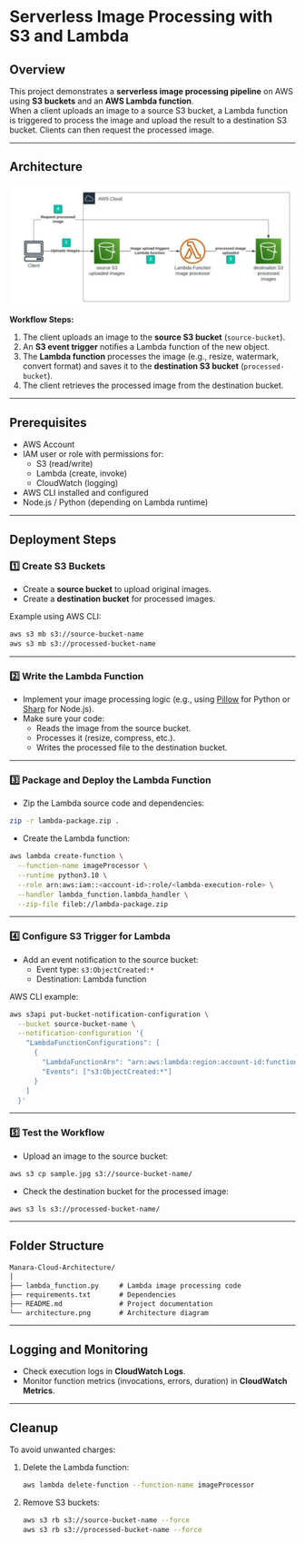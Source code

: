# Serverless Image Processing with S3 and Lambda

## Overview
This project demonstrates a **serverless image processing pipeline** on AWS using **S3 buckets** and an **AWS Lambda function**.  
When a client uploads an image to a source S3 bucket, a Lambda function is triggered to process the image and upload the result to a destination S3 bucket. Clients can then request the processed image.

---

## Architecture

![Architecture Diagram](Serverless-Image-Processing-with-S3-and-Lambda.png)

**Workflow Steps:**

1. The client uploads an image to the **source S3 bucket** (`source-bucket`).
2. An **S3 event trigger** notifies a Lambda function of the new object.
3. The **Lambda function** processes the image (e.g., resize, watermark, convert format) and saves it to the **destination S3 bucket** (`processed-bucket`).
4. The client retrieves the processed image from the destination bucket.

---

## Prerequisites

- AWS Account  
- IAM user or role with permissions for:
  - S3 (read/write)  
  - Lambda (create, invoke)  
  - CloudWatch (logging)
- AWS CLI installed and configured
- Node.js / Python (depending on Lambda runtime)

---

## Deployment Steps

### 1️⃣ Create S3 Buckets
- Create a **source bucket** to upload original images.
- Create a **destination bucket** for processed images.

Example using AWS CLI:
```bash
aws s3 mb s3://source-bucket-name
aws s3 mb s3://processed-bucket-name
```

---

### 2️⃣ Write the Lambda Function
- Implement your image processing logic (e.g., using [Pillow](https://pillow.readthedocs.io/) for Python or [Sharp](https://sharp.pixelplumbing.com/) for Node.js).  
- Make sure your code:
  - Reads the image from the source bucket.
  - Processes it (resize, compress, etc.).
  - Writes the processed file to the destination bucket.

---

### 3️⃣ Package and Deploy the Lambda Function
- Zip the Lambda source code and dependencies:
```bash
zip -r lambda-package.zip .
```

- Create the Lambda function:
```bash
aws lambda create-function \
  --function-name imageProcessor \
  --runtime python3.10 \
  --role arn:aws:iam::<account-id>:role/<lambda-execution-role> \
  --handler lambda_function.lambda_handler \
  --zip-file fileb://lambda-package.zip
```

---

### 4️⃣ Configure S3 Trigger for Lambda
- Add an event notification to the source bucket:
  - Event type: `s3:ObjectCreated:*`
  - Destination: Lambda function

AWS CLI example:
```bash
aws s3api put-bucket-notification-configuration \
  --bucket source-bucket-name \
  --notification-configuration '{
    "LambdaFunctionConfigurations": [
      {
        "LambdaFunctionArn": "arn:aws:lambda:region:account-id:function:imageProcessor",
        "Events": ["s3:ObjectCreated:*"]
      }
    ]
  }'
```

---

### 5️⃣ Test the Workflow
- Upload an image to the source bucket:
```bash
aws s3 cp sample.jpg s3://source-bucket-name/
```

- Check the destination bucket for the processed image:
```bash
aws s3 ls s3://processed-bucket-name/
```

---

## Folder Structure
```
Manara-Cloud-Architecture/
│
├── lambda_function.py     # Lambda image processing code
├── requirements.txt       # Dependencies
├── README.md              # Project documentation
└── architecture.png       # Architecture diagram
```

---

## Logging and Monitoring
- Check execution logs in **CloudWatch Logs**.
- Monitor function metrics (invocations, errors, duration) in **CloudWatch Metrics**.

---

## Cleanup
To avoid unwanted charges:
1. Delete the Lambda function:
   ```bash
   aws lambda delete-function --function-name imageProcessor
   ```
2. Remove S3 buckets:
   ```bash
   aws s3 rb s3://source-bucket-name --force
   aws s3 rb s3://processed-bucket-name --force
   ```

